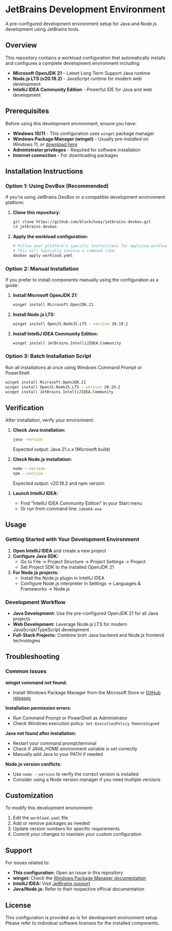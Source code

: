 # JetBrains Development Environment

A pre-configured development environment setup for Java and Node.js development using JetBrains tools.

## Overview

This repository contains a workload configuration that automatically installs and configures a complete development environment including:

- **Microsoft OpenJDK 21** - Latest Long Term Support Java runtime
- **Node.js LTS (v20.19.2)** - JavaScript runtime for modern web development
- **IntelliJ IDEA Community Edition** - Powerful IDE for Java and web development

## Prerequisites

Before using this development environment, ensure you have:

- **Windows 10/11** - This configuration uses `winget` package manager
- **Windows Package Manager (winget)** - Usually pre-installed on Windows 11, or [download here](https://github.com/microsoft/winget-cli)
- **Administrator privileges** - Required for software installation
- **Internet connection** - For downloading packages

## Installation Instructions

### Option 1: Using DevBox (Recommended)

If you're using JetBrains DevBox or a compatible development environment platform:

1. **Clone this repository:**
   ```bash
   git clone https://github.com/blackchoey/jetbrains-devbox.git
   cd jetbrains-devbox
   ```

2. **Apply the workload configuration:**
   ```bash
   # Follow your platform's specific instructions for applying workload.yaml
   # This will typically involve a command like:
   devbox apply workload.yaml
   ```

### Option 2: Manual Installation

If you prefer to install components manually using the configuration as a guide:

1. **Install Microsoft OpenJDK 21:**
   ```cmd
   winget install Microsoft.OpenJDK.21
   ```

2. **Install Node.js LTS:**
   ```cmd
   winget install OpenJS.NodeJS.LTS --version 20.19.2
   ```

3. **Install IntelliJ IDEA Community Edition:**
   ```cmd
   winget install JetBrains.IntelliJIDEA.Community
   ```

### Option 3: Batch Installation Script

Run all installations at once using Windows Command Prompt or PowerShell:

```cmd
winget install Microsoft.OpenJDK.21
winget install OpenJS.NodeJS.LTS --version 20.19.2
winget install JetBrains.IntelliJIDEA.Community
```

## Verification

After installation, verify your environment:

1. **Check Java installation:**
   ```cmd
   java -version
   ```
   Expected output: Java 21.x.x (Microsoft build)

2. **Check Node.js installation:**
   ```cmd
   node --version
   npm --version
   ```
   Expected output: v20.19.2 and npm version

3. **Launch IntelliJ IDEA:**
   - Find "IntelliJ IDEA Community Edition" in your Start menu
   - Or run from command line: `idea64.exe`

## Usage

### Getting Started with Your Development Environment

1. **Open IntelliJ IDEA** and create a new project
2. **Configure Java SDK:**
   - Go to File → Project Structure → Project Settings → Project
   - Set Project SDK to the installed OpenJDK 21
3. **For Node.js projects:**
   - Install the Node.js plugin in IntelliJ IDEA
   - Configure Node.js interpreter in Settings → Languages & Frameworks → Node.js

### Development Workflow

- **Java Development:** Use the pre-configured OpenJDK 21 for all Java projects
- **Web Development:** Leverage Node.js LTS for modern JavaScript/TypeScript development
- **Full-Stack Projects:** Combine both Java backend and Node.js frontend technologies

## Troubleshooting

### Common Issues

**winget command not found:**
- Install Windows Package Manager from the Microsoft Store or [GitHub releases](https://github.com/microsoft/winget-cli/releases)

**Installation permission errors:**
- Run Command Prompt or PowerShell as Administrator
- Check Windows execution policy: `Set-ExecutionPolicy RemoteSigned`

**Java not found after installation:**
- Restart your command prompt/terminal
- Check if JAVA_HOME environment variable is set correctly
- Manually add Java to your PATH if needed

**Node.js version conflicts:**
- Use `node --version` to verify the correct version is installed
- Consider using a Node version manager if you need multiple versions

## Customization

To modify this development environment:

1. Edit the `workload.yaml` file
2. Add or remove packages as needed
3. Update version numbers for specific requirements
4. Commit your changes to maintain your custom configuration

## Support

For issues related to:
- **This configuration:** Open an issue in this repository
- **winget:** Check the [Windows Package Manager documentation](https://docs.microsoft.com/en-us/windows/package-manager/)
- **IntelliJ IDEA:** Visit [JetBrains support](https://www.jetbrains.com/support/)
- **Java/Node.js:** Refer to their respective official documentation

## License

This configuration is provided as-is for development environment setup. Please refer to individual software licenses for the installed components.